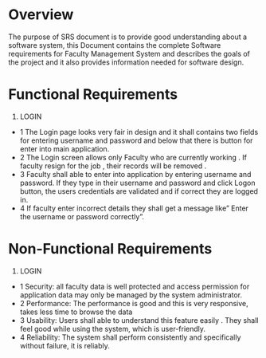 # Overview
The purpose of SRS document is to provide good understanding about a software system, this Document contains the complete Software requirements for Faculty Management System and describes the goals of the project and it also provides information needed for software design.
# Functional Requirements
1. LOGIN 

 * 1 The Login page looks very fair in design and it shall contains two fields for entering  username and password and below that there is button for enter into main application.
 * 2 The Login screen allows only Faculty who are currently working . If faculty resign for the job , their records will be removed .
 * 3 Faculty shall able to enter into application by entering username and password. If they type in their username and password and click Logon button, the users credentials are validated and if correct they are logged in.
 * 4 If faculty enter incorrect details they shall get a message like” Enter the username or password correctly”.

# Non-Functional Requirements

1. LOGIN

 * 1 Security: all faculty data is well protected and access permission for application data may only be managed by the system administrator.
 * 2 Performance: The performance is good and this is very responsive, takes less time to browse the data
 * 3 Usability: Users shall able to understand this feature easily . They shall feel good while using the system, which is user-friendly.
 * 4 Reliability:  The system shall perform consistently and specifically without failure, it is reliably.
